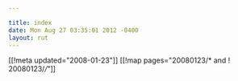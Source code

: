```yaml
---

title: index
date: Mon Aug 27 03:35:01 2012 -0400
layout: rut
---
```


[[!meta updated="2008-01-23"]]
[[!map pages="20080123/* and ! 20080123/*/*"]]
